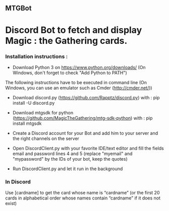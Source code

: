 MTGBot
---

Discord Bot to fetch and display Magic : the Gathering cards.
===

### Installation instructions :

* Download Python 3 on https://www.python.org/downloads/ (On Windows, don't forget to check "Add Python to PATH")

The following instructions have to be executed in command line (On Windows, you can use an emulator such as Cmder (http://cmder.net/))

+ Download discord.py (https://github.com/Rapptz/discord.py) with :
pip install -U discord.py

+ Download mtgsdk for python (https://github.com/MagicTheGathering/mtg-sdk-python) with :
pip install mtgsdk

* Create a Discord account for your Bot and add him to your server and the right channels on the server

* Open DiscordClient.py with your favorite IDE/text editor and fill the fields email and password lines 4 and 5 (replace "myemail" and "mypassword" by the IDs of your bot, keep the quotes)
* Run DiscordClient.py and let it run in the background

### In Discord
Use [cardname] to get the card whose name is “cardname” (or the first 20 cards in alphabetical order whose names contain “cardname” if it does not exist)
